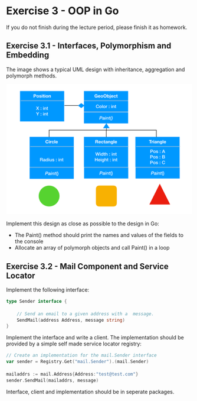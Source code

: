 # Exercise 3 - OOP in Go

If you do not finish during the lecture period, please finish it as homework.

## Exercise 3.1 - Interfaces, Polymorphism and Embedding

The image shows a typical UML design with inheritance, aggregation and polymorph methods.

![oo](../img/03-exercise.png "A typical OO design")

Implement this design as close as possible to the design in Go:
- The Paint() method should print the names and values of the fields to the console
- Allocate an array of polymorph objects and call Paint() in a loop 

## Exercise 3.2 - Mail Component and Service Locator
Implement the following interface:
```go
type Sender interface {

	// Send an email to a given address with a  message.
	SendMail(address Address, message string)
}
```
Implement the interface and write a client. The implementation should be provided by
a simple self made service locator registry:

```go
// Create an implementation for the mail.Sender interface
var sender = Registry.Get("mail.Sender").(mail.Sender)

mailaddrs := mail.Address{Address:"test@test.com"}
sender.SendMail(mailaddrs, message)
```
Interface, client and implementation should be in seperate packages. 

